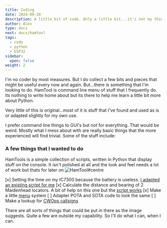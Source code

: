 ```yaml
---
title: Coding
date: 2024-09-28
description: A little bit of code. Only a little bit...it's not my thing but if needs must and all that
author: Alex
type: docs
next: docs/hamtool
tags:
  - code
  - python
  - ESP32
sidebar:
  open: false
weight: 2
---
```


I'm no coder by most measures. But I do collect a few bits and pieces that might be useful every now and again. But...there is something that I'm looking to do. HamTool is command line menu of stuff that I frequently do. Its nothing to write home about but its there to help me learn a little bit more about Python.

Very little of this is original...most of it is stuff that I've found and used as is or adapted slightly for my own use.

I prefer command line things to GUI's but not for everything. That would be weird. Mostly what I mess about with are really basic things that the more experienced will find trivial. Some of the stuff include:

### A few things that I wanted to do

HamTools is a simple collection of scripts, written in Python that display stuff on the console. It isn't polished at all and the look and feel needs a lot of work but thats for later on
![HamTool](/img/hamtool.png)#centre

[x] Setting the time on my IC7300 because the battery is useless. [I adapted an existing script for me](https://github.com/g7kse/HamTool/blob/main/set_time.py)
[x] Calculate the distance and bearing of 2 Maidenhead locators. A bit of help on this one but the [script works](https://github.com/g7kse/HamTool/blob/main/maidenhead.py)
[x] Make a little [menu](https://github.com/g7kse/HamTool/blob/main/main.py) system
[ ] Adapter POTA and SOTA code to look the same
[ ] Make a lookup for [CWOps callsigns](https://github.com/g7kse/HamTool/blob/main/cwops.py)

There are all sorts of things that could be put in there as the image suggests. Quite a few are outside my capability. So I'll do what I can, when I can.
